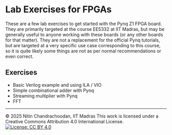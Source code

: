 # Lab Exercises for FPGAs

These are a few lab exercises to get started with the Pynq Z1 FPGA board.  They are primarily targeted at the course EE5332 at IIT Madras, but may be generally useful to anyone working with these boards (or any other boards for that matter).  They are not a replacement for the official Pynq tutorials, but are targeted at a very specific use case corresponding to this course, so it is quite likely some things are not as per normal recommendations or even correct.

## Exercises

- Basic Verilog example and using ILA / VIO
- Simple combinational adder with Pynq
- Streaming multiplier with Pynq
- FFT 

---

© 2025 Nitin Chandrachoodan, IIT Madras
This work is licensed under a Creative Commons Attribution 4.0 International License.
[![License: CC BY 4.0](https://licensebuttons.net/l/by/4.0/88x31.png)](https://creativecommons.org/licenses/by/4.0/)
